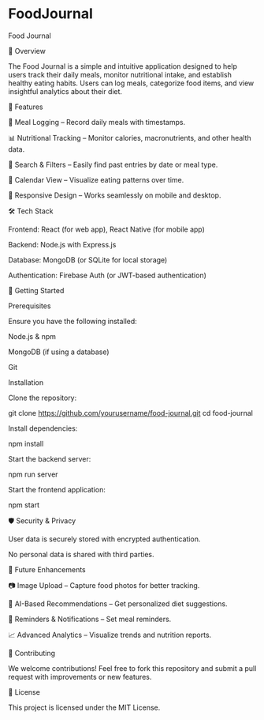 # FoodJournal
Food Journal

📌 Overview

The Food Journal is a simple and intuitive application designed to help users track their daily meals, monitor nutritional intake, and establish healthy eating habits. Users can log meals, categorize food items, and view insightful analytics about their diet.

🚀 Features

📝 Meal Logging – Record daily meals with timestamps.

📊 Nutritional Tracking – Monitor calories, macronutrients, and other health data.

🔎 Search & Filters – Easily find past entries by date or meal type.

📅 Calendar View – Visualize eating patterns over time.

📱 Responsive Design – Works seamlessly on mobile and desktop.

🛠️ Tech Stack

Frontend: React (for web app), React Native (for mobile app)

Backend: Node.js with Express.js

Database: MongoDB (or SQLite for local storage)

Authentication: Firebase Auth (or JWT-based authentication)

🎯 Getting Started

Prerequisites

Ensure you have the following installed:

Node.js & npm

MongoDB (if using a database)

Git

Installation

Clone the repository:

git clone https://github.com/yourusername/food-journal.git
cd food-journal

Install dependencies:

npm install

Start the backend server:

npm run server

Start the frontend application:

npm start

🛡️ Security & Privacy

User data is securely stored with encrypted authentication.

No personal data is shared with third parties.

🔮 Future Enhancements

📷 Image Upload – Capture food photos for better tracking.

🥗 AI-Based Recommendations – Get personalized diet suggestions.

🔔 Reminders & Notifications – Set meal reminders.

📈 Advanced Analytics – Visualize trends and nutrition reports.

🤝 Contributing

We welcome contributions! Feel free to fork this repository and submit a pull request with improvements or new features.

📜 License

This project is licensed under the MIT License.

